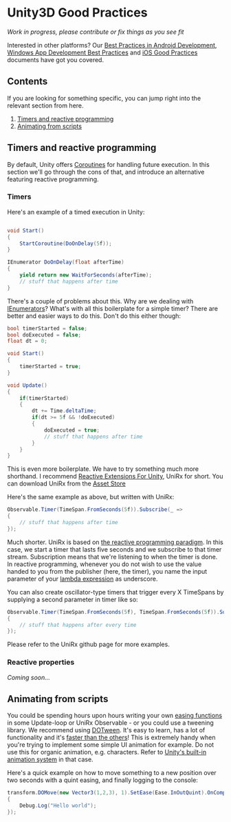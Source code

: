 Unity3D Good Practices
==================

_Work in progress, please contribute or fix things as you see fit_

Interested in other platforms? Our [Best Practices in Android Development][android-best-practices], [Windows App Development Best Practices][windows-app-development-best-practices] and [iOS Good Practices][ios-good-practices] documents have got you covered.

[android-best-practices]: https://github.com/futurice/android-best-practices
[windows-app-development-best-practices]: https://github.com/futurice/windows-app-development-best-practices
[ios-good-practices]: https://github.com/futurice/ios-good-practices/

## Contents

If you are looking for something specific, you can jump right into the relevant section from here.

1. [Timers and reactive programming](#timers-and-reactive-programming)
1. [Animating from scripts](#animating-from-scripts)

## Timers and reactive programming 

By default, Unity offers [Coroutines][unity-coroutines] for handling future execution. In this section we'll go through the cons of that, and introduce an alternative featuring reactive programming.

### Timers

Here's an example of a timed execution in Unity:


```csharp

void Start()
{
	StartCoroutine(DoOnDelay(5f));
}

IEnumerator DoOnDelay(float afterTime)
{
	yield return new WaitForSeconds(afterTime);
	// stuff that happens after time
}
```

There's a couple of problems about this. Why are we dealing with [IEnumerators][ienumerator]? What's with all this boilerplate for a simple timer?
There are better and easier ways to do this. Don't do this either though:

```csharp
bool timerStarted = false;
bool doExecuted = false;
float dt = 0;

void Start()
{
	timerStarted = true;
}

void Update()
{
	if(timerStarted)
	{
		dt += Time.deltaTime;
		if(dt >= 5f && !doExecuted)
		{
			doExecuted = true;
			// stuff that happens after time
		}
	}
}
```

This is even more boilerplate. We have to try something much more shorthand. I recommend [Reactive Extensions For Unity][unirx], UniRx for short.
You can download UniRx from the [Asset Store][unirx-asset]

Here's the same example as above, but written with UniRx:

```csharp
Observable.Timer(TimeSpan.FromSeconds(5f)).Subscribe(_ =>
{
	// stuff that happens after time
});
```

Much shorter. UniRx is based on [the reactive programming paradigm][rx-wiki]. In this case, we start a timer that lasts five seconds and we subscribe to that timer stream. Subscription means that we're listening to when the timer is done.
In reactive programming, whenever you do not wish to use the value handed to you from the publisher (here, the timer), you name the input parameter of your [lambda expression][lambda-expression] as underscore. 

You can also create oscillator-type timers that trigger every X TimeSpans by supplying a second parameter in timer like so:

```csharp
Observable.Timer(TimeSpan.FromSeconds(5f), TimeSpan.FromSeconds(5f)).Subscribe(_ =>
{
	// stuff that happens after every time
});
```

Please refer to the UniRx github page for more examples.

[unity-coroutines]: https://developer.apple.com/ios/human-interface-guidelines/
[ienumerator]: https://msdn.microsoft.com/en-us/library/system.collections.ienumerator(v=vs.110).aspx
[unirx]: https://github.com/neuecc/UniRx
[unirx-asset]: https://www.assetstore.unity3d.com/en/#!/content/17276
[rx-wiki]: https://en.wikipedia.org/wiki/Reactive_programming
[lambda-expression]: https://docs.microsoft.com/en-us/dotnet/csharp/programming-guide/statements-expressions-operators/lambda-expressions

### Reactive properties
_Coming soon..._

## Animating from scripts

You could be spending hours upon hours writing your own [easing functions][easing-functions] in some Update-loop or UniRx Observable - or you could use a tweening library.
We recommend using [DOTween][dotween]. It's easy to learn, has a lot of functionality and it's [faster than the others][dotween-fast]!
This is extremely handy when you're trying to implement some simple UI animation for example. Do not use this for organic animation, e.g. characters. Refer to [Unity's built-in animation system][unity-animation] in that case. 

Here's a quick example on how to move something to a new position over two seconds with a quint easing, and finally logging to the console:
```csharp
transform.DOMove(new Vector3(1,2,3), 1).SetEase(Ease.InOutQuint).OnComplete(() =>
{
	Debug.Log("Hello world");
});
``` 

[easing-functions]: http://easings.net/
[dotween]: http://dotween.demigiant.com/
[dotween-fast]: http://dotween.demigiant.com/#enginesComparison
[unity-animation]: https://unity3d.com/learn/tutorials/s/animation
